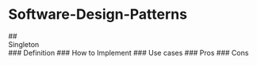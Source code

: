 # Software-Design-Patterns

<detials>
## <summary>Singleton</summary>
### Definition
### How to Implement
### Use cases
### Pros
### Cons

</details>
